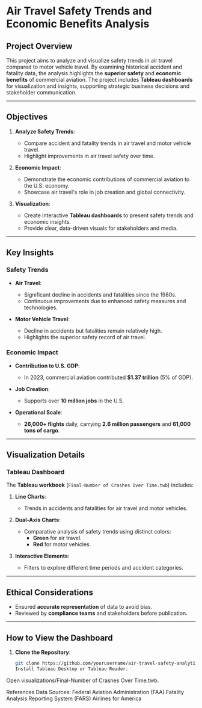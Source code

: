 # Air Travel Safety Trends and Economic Benefits Analysis

## Project Overview

This project aims to analyze and visualize safety trends in air travel compared to motor vehicle travel. By examining historical accident and fatality data, the analysis highlights the **superior safety** and **economic benefits** of commercial aviation. The project includes **Tableau dashboards** for visualization and insights, supporting strategic business decisions and stakeholder communication.

---

## Objectives

1. **Analyze Safety Trends**:
   - Compare accident and fatality trends in air travel and motor vehicle travel.
   - Highlight improvements in air travel safety over time.

2. **Economic Impact**:
   - Demonstrate the economic contributions of commercial aviation to the U.S. economy.
   - Showcase air travel's role in job creation and global connectivity.

3. **Visualization**:
   - Create interactive **Tableau dashboards** to present safety trends and economic insights.
   - Provide clear, data-driven visuals for stakeholders and media.

---
## Key Insights

### Safety Trends

- **Air Travel**:
  - Significant decline in accidents and fatalities since the 1980s.
  - Continuous improvements due to enhanced safety measures and technologies.

- **Motor Vehicle Travel**:
  - Decline in accidents but fatalities remain relatively high.
  - Highlights the superior safety record of air travel.

### Economic Impact

- **Contribution to U.S. GDP**: 
  - In 2023, commercial aviation contributed **$1.37 trillion** (5% of GDP).
  
- **Job Creation**:
  - Supports over **10 million jobs** in the U.S.

- **Operational Scale**:
  - **26,000+ flights** daily, carrying **2.6 million passengers** and **61,000 tons of cargo**.

---

## Visualization Details

### Tableau Dashboard

The **Tableau workbook** (`Final-Number of Crashes Over Time.twb`) includes:

1. **Line Charts**:
   - Trends in accidents and fatalities for air travel and motor vehicles.

2. **Dual-Axis Charts**:
   - Comparative analysis of safety trends using distinct colors:
     - **Green** for air travel.
     - **Red** for motor vehicles.

3. **Interactive Elements**:
   - Filters to explore different time periods and accident categories.

---

## Ethical Considerations

- Ensured **accurate representation** of data to avoid bias.
- Reviewed by **compliance teams** and stakeholders before publication.

---

## How to View the Dashboard

1. **Clone the Repository**:
   ```bash
   git clone https://github.com/yourusername/air-travel-safety-analytics.git
   Install Tableau Desktop or Tableau Reader.
  Open visualizations/Final-Number of Crashes Over Time.twb.

References
Data Sources:
Federal Aviation Administration (FAA)
Fatality Analysis Reporting System (FARS)
Airlines for America  

